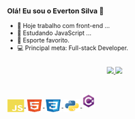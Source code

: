 ### Olá! Eu sou o Everton Silva 👋

- 🔭 Hoje trabalho com front-end ...
- 🌱 Estudando JavaScript ...
- 🏀 Esporte favorito. 
- 💻 Principal meta: Full-stack Developer.

##
<div align="center">
  <a href="https://github.com/EvertonSilva22">
  <img height="180em" src="https://github-readme-stats.vercel.app/api?username=EvertonSilva22&show_icons=true&theme=dark&include_all_commits=true&count_private=true"/>
  <img height="180em" src="https://github-readme-stats.vercel.app/api/top-langs/?username=EvertonSilva22&layout=compact&langs_count=7&theme=dark"/>
</div>
  
##
  
<div style="display: inline_block"><br>
  <img align="center" alt="Everton-Js" height="30" width="40" src="https://raw.githubusercontent.com/devicons/devicon/master/icons/javascript/javascript-plain.svg">
  <img align="center" alt="Everton-HTML" height="30" width="40" src="https://raw.githubusercontent.com/devicons/devicon/master/icons/html5/html5-original.svg">
  <img align="center" alt="Everton-CSS" height="30" width="40" src="https://raw.githubusercontent.com/devicons/devicon/master/icons/css3/css3-original.svg">
  <img align="center" alt="Everton-Python" height="30" width="40" src="https://raw.githubusercontent.com/devicons/devicon/master/icons/python/python-original.svg">
  <img aling="center" alt="Everton-C#" height="30" width"40" src="https://raw.githubusercontent.com/devicons/devicon/master/icons/csharp/csharp-original.svg">
</div>

